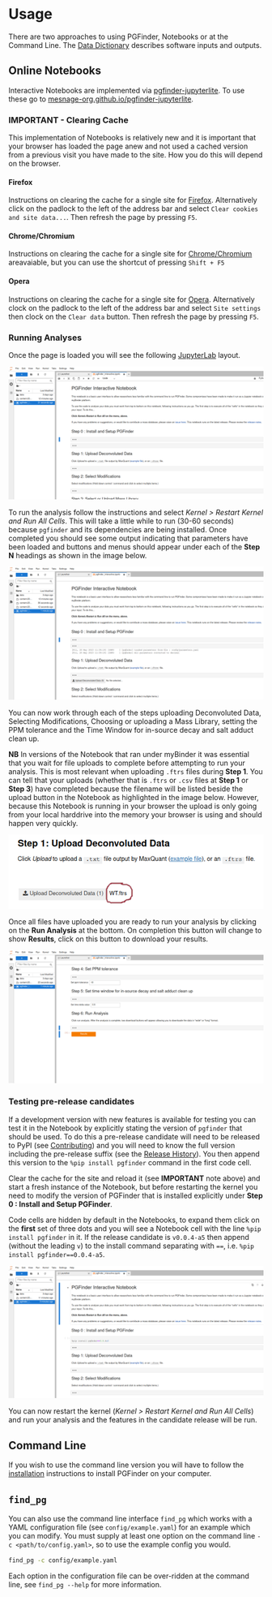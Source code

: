 # Usage

There are two approaches to using PGFinder, Notebooks or at the Command Line. The [Data Dictionary](data_dictionary.md)
describes software inputs and outputs.

## Online Notebooks

Interactive Notebooks are implemented via
[pgfinder-jupyterlite](https://github.com/Mesnage-Org/pgfinder-jupyterlite). To use these go to
[mesnage-org.github.io/pgfinder-jupyterlite](https://mesnage-org.github.io/pgfinder-jupyterlite/lab?path=pgfinder_interactive.ipynb).

### IMPORTANT - Clearing Cache

This implementation of Notebooks is relatively new and it is important that your browser has loaded the
page anew and not used a cached version from a previous visit you have made to the site. How you do this will depend on
the browser.

#### Firefox

Instructions on clearing the cache for a single site for [Firefox](https://superuser.com/a/733154). Alternatively
click on the padlock to the left of the address bar and select `Clear cookies and site data...`. Then refresh the page
by pressing `F5`.


#### Chrome/Chromium

Instructions on clearing the cache for a single site for
[Chrome/Chromium](https://www.guidingtech.com/clear-chrome-cookies-cache-one-site-only/) areavaiable, but you can use
the shortcut of pressing `Shift + F5`

#### Opera

Instructions on clearing the cache for a single site for [Opera](https://forums.opera.com/post/229032). Alternatively
clock on the padlock to the left of the address bar and select `Site settings` then clock on the `Clear data`
button. Then refresh the page by pressing `F5`.


### Running Analyses

Once the page is loaded you will see the following [JupyterLab](https://jupyter.org/) layout.

![JupyterLite Notebook Launched](img/jupyter_lite_pgfinder_notebook_launch.png)

To run the analysis follow the instructions and select _Kernel > Restart Kernel and Run All Cells_. This will take a
little while to run (30-60 seconds) because `pgfinder` and its dependencies are being installed. Once completed you
should see some output indicating that parameters have been loaded and buttons and menus should appear under each of the
**Step N** headings as shown in the image below.

![JupyterLite Notebook Ready](img/jupyter_lite_pgfinder_notebook_ready.png)

You can now work through each of the steps uploading Deconvoluted Data, Selecting Modifications, Choosing or uploading a
Mass Library, setting the PPM tolerance and the Time Window for in-source decay and salt adduct clean up.

**NB** In versions of the Notebook that ran under myBinder it was essential that you wait for file uploads to complete
before attempting to run your analysis. This is most relevant when uploading `.ftrs` files during **Step 1**. You can
tell that your uploads (whether that is `.ftrs` or `.csv` files at **Step 1** or **Step 3**) have completed because the
filename will be listed beside the upload button in the Notebook as highlighted in the image below. However, because
this Notebook is running in your browser the upload is only going from your local harddrive into the memory your browser
is using and should happen very quickly.

![](img/binder_upload.png)

Once all files have uploaded you are ready to run your analysis by clicking on the **Run Analysis** at the bottom. On
completion this button will change to show **Results**, click on this button to download your results.

![JupyterLite Notebook Results](img/jupyter_lite_pgfinder_notebook_results.png)

### Testing pre-release candidates

If a development version with new features is available for testing you can test it in the Notebook by explicitly
stating the version of `pgfinder` that should be used. To do this a pre-release candidate will need to be released to
PyPI (see [Contributing](contributing.md)) and you will need to know the full version including the pre-release
suffix (see the [Release History](https://pypi.org/project/pgfinder/#history)). You then append this version to the
`%pip install pgfinder` command in the first code cell.

Clear the cache for the site and reload it (see **IMPORTANT** note above) and start a fresh instance of the Notebook,
but before restarting the kernel you need to modify the version of PGFinder that is installed explicitly under **Step
0 : Install and Setup PGFinder**.

Code cells are hidden by default in the Notebooks, to expand them click on the **first** set of three dots and you will
see a Notebook cell with the line `%pip install pgfinder` in it. If the release candidate is `v0.0.4-a5` then append
(without the leading `v`) to the install command separating with `==`, i.e. `%pip install pgfinder==0.0.4-a5`.

![JupyterLite Explicit Version](img/jupyter_lite_pgfinder_notebook_explicit_version.png)

You can now restart the kernel (_Kernel > Restart Kernel and Run All Cells_) and run your analysis and the features in
the candidate release will be run.


## Command Line

If you wish to use the command line version you will have to follow the [installation](installation.md) instructions to
install PGFinder on your computer.

## `find_pg`

You can also use the command line interface `find_pg` which works with a YAML configuration file (see
`config/example.yaml`) for an example which you can modify. You must supply at least one option on the command line `-c
<path/to/config.yaml>`, so to use the example config you would.

``` bash
find_pg -c config/example.yaml
```

Each option in the configuration file can be over-ridden at the command line, see `find_pg --help` for more
information.
